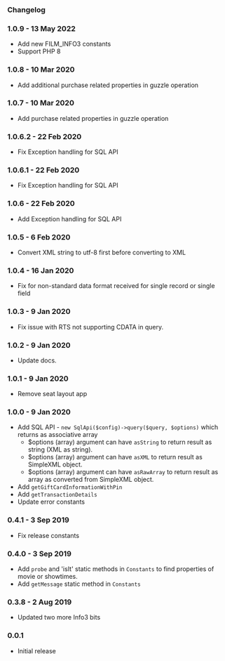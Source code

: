 ### Changelog

### 1.0.9 - 13 May 2022
- Add new FILM_INFO3 constants 
- Support PHP 8

### 1.0.8 - 10 Mar 2020
- Add additional purchase related properties in guzzle operation 

### 1.0.7 - 10 Mar 2020
- Add purchase related properties in guzzle operation 

### 1.0.6.2 - 22 Feb 2020
- Fix Exception handling for SQL API 

### 1.0.6.1 - 22 Feb 2020
- Fix Exception handling for SQL API 

### 1.0.6 - 22 Feb 2020
- Add Exception handling for SQL API 

### 1.0.5 - 6 Feb 2020
- Convert XML string to utf-8 first before converting to XML 

### 1.0.4 - 16 Jan 2020
- Fix for non-standard data format received for single record or single field

### 1.0.3 - 9 Jan 2020
- Fix issue with RTS not supporting CDATA in query.

### 1.0.2 - 9 Jan 2020
- Update docs.

### 1.0.1 - 9 Jan 2020
- Remove seat layout app

### 1.0.0 - 9 Jan 2020
- Add SQL API - `new SqlApi($config)->query($query, $options)` which returns as associative array   
    - $options (array) argument can have  `asString` to return result as string (XML as string).
    - $options (array) argument can have  `asXML` to return result as SimpleXML object.
    - $options (array) argument can have  `asRawArray` to return result as array as converted from SimpleXML object.
- Add `getGiftCardInformationWithPin`
- Add `getTransactionDetails`
- Update error constants  
  
### 0.4.1 - 3 Sep 2019
- Fix release constants

### 0.4.0 - 3 Sep 2019
- Add `probe` and 'isIt' static methods in `Constants` to find properties of movie or showtimes.
- Add `getMessage` static method in `Constants`

### 0.3.8 - 2 Aug 2019
- Updated two more Info3 bits  

### 0.0.1
- Initial release 

